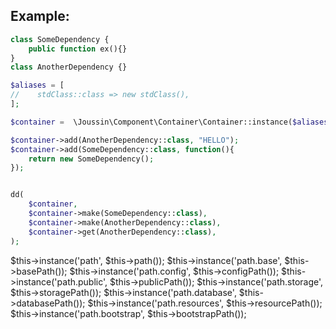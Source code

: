

## Example:

````php
class SomeDependency {
    public function ex(){}
}
class AnotherDependency {}

$aliases = [
//    stdClass::class => new stdClass(),
];

$container =  \Joussin\Component\Container\Container::instance($aliases);

$container->add(AnotherDependency::class, "HELLO");
$container->add(SomeDependency::class, function(){
    return new SomeDependency();
});


dd(
    $container,
    $container->make(SomeDependency::class),
    $container->make(AnotherDependency::class),
    $container->get(AnotherDependency::class),
);

````





$this->instance('path', $this->path());
$this->instance('path.base', $this->basePath());
$this->instance('path.config', $this->configPath());
$this->instance('path.public', $this->publicPath());
$this->instance('path.storage', $this->storagePath());
$this->instance('path.database', $this->databasePath());
$this->instance('path.resources', $this->resourcePath());
$this->instance('path.bootstrap', $this->bootstrapPath());

